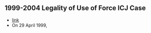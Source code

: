 ## 1999-2004 Legality of Use of Force ICJ Case
- [link](https://en.wikipedia.org/wiki/International_Criminal_Tribunal_for_the_former_Yugoslavia)
- On 29 April 1999,